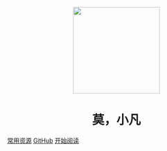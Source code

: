 <p align="center">
<img src="https://ss0.bdstatic.com/70cFvHSh_Q1YnxGkpoWK1HF6hhy/it/u=2481424715,2807309609&fm=26&gp=0.jpg" width="200" height="200"/>
</p>
<h1 align="center">莫，小凡</h1>

[常用资源](https://github.com/codingxin)
[GitHub](https://github.com/codingxin/learing-note)
[开始阅读](#莫小凡的学习笔记)




